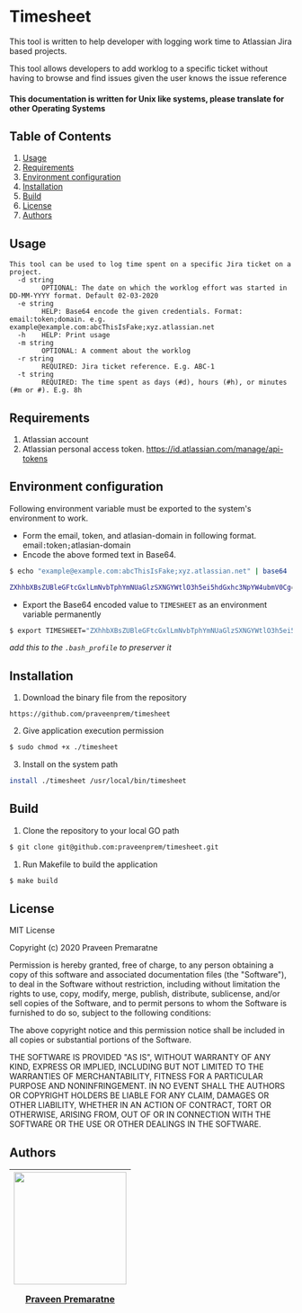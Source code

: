 # Timesheet

This tool is written to help developer with logging work time to Atlassian Jira based projects.

This tool allows developers to add worklog to a specific ticket without having to browse and find issues
given the user knows the issue reference

#### This documentation is written for Unix like systems, please translate for other Operating Systems

## Table of Contents

1. [Usage](#usage)
2. [Requirements](#requirements)
3. [Environment configuration](#environment-configuration)
4. [Installation](#installation)
5. [Build](#build)
6. [License](#license)
7. [Authors](#authors)

## Usage
```
This tool can be used to log time spent on a specific Jira ticket on a project.
  -d string
    	OPTIONAL: The date on which the worklog effort was started in DD-MM-YYYY format. Default 02-03-2020
  -e string
    	HELP: Base64 encode the given credentials. Format: email:token;domain. e.g. example@example.com:abcThisIsFake;xyz.atlassian.net
  -h	HELP: Print usage
  -m string
    	OPTIONAL: A comment about the worklog
  -r string
    	REQUIRED: Jira ticket reference. E.g. ABC-1
  -t string
    	REQUIRED: The time spent as days (#d), hours (#h), or minutes (#m or #). E.g. 8h
```

## Requirements
1. Atlassian account
1. Atlassian personal access token. https://id.atlassian.com/manage/api-tokens

## Environment configuration
Following environment variable must be exported to the system's environment to work.

* Form the email, token, and atlasian-domain in following format. email`:`token`;`atlasian-domain
* Encode the above formed text in Base64.
```bash
$ echo "example@example.com:abcThisIsFake;xyz.atlassian.net" | base64

ZXhhbXBsZUBleGFtcGxlLmNvbTphYmNUaGlzSXNGYWtlO3h5ei5hdGxhc3NpYW4ubmV0Cg==
```
* Export the Base64 encoded value to `TIMESHEET` as an environment variable permanently
```bash
$ export TIMESHEET="ZXhhbXBsZUBleGFtcGxlLmNvbTphYmNUaGlzSXNGYWtlO3h5ei5hdGxhc3NpYW4ubmV0Cg=="
```
_add this to the `.bash_profile` to preserver it_
 
## Installation

1. Download the binary file from the repository
```
https://github.com/praveenprem/timesheet
```

2. Give application execution permission
```bash
$ sudo chmod +x ./timesheet
```

3. Install on the system path
```bash
install ./timesheet /usr/local/bin/timesheet
```

## Build

1. Clone the repository to your local GO path
```bash
$ git clone git@github.com:praveenprem/timesheet.git
```

1. Run Makefile to build the application
```bash
$ make build
```

## License

MIT License

Copyright (c) 2020 Praveen Premaratne

Permission is hereby granted, free of charge, to any person obtaining a copy
of this software and associated documentation files (the "Software"), to deal
in the Software without restriction, including without limitation the rights
to use, copy, modify, merge, publish, distribute, sublicense, and/or sell
copies of the Software, and to permit persons to whom the Software is
furnished to do so, subject to the following conditions:

The above copyright notice and this permission notice shall be included in all
copies or substantial portions of the Software.

THE SOFTWARE IS PROVIDED "AS IS", WITHOUT WARRANTY OF ANY KIND, EXPRESS OR
IMPLIED, INCLUDING BUT NOT LIMITED TO THE WARRANTIES OF MERCHANTABILITY,
FITNESS FOR A PARTICULAR PURPOSE AND NONINFRINGEMENT. IN NO EVENT SHALL THE
AUTHORS OR COPYRIGHT HOLDERS BE LIABLE FOR ANY CLAIM, DAMAGES OR OTHER
LIABILITY, WHETHER IN AN ACTION OF CONTRACT, TORT OR OTHERWISE, ARISING FROM,
OUT OF OR IN CONNECTION WITH THE SOFTWARE OR THE USE OR OTHER DEALINGS IN THE
SOFTWARE.

## Authors
   | <div><a href="https://github.com/praveenprem"><img width="200" src="https://avatars3.githubusercontent.com/u/23165760"/><p></p><p>Praveen Premaratne</p></a></div> |
   | :-------: |

